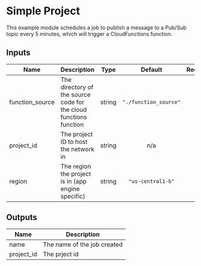 # Simple Project

This example module schedules a job to publish a message to a Pub/Sub topic every 5 minutes, which will trigger a CloudFunctions function.

[^]: (autogen_docs_start)

## Inputs

| Name | Description | Type | Default | Required |
|------|-------------|:----:|:-----:|:-----:|
| function\_source | The directory of the source code for the cloud functions function | string | `"./function_source"` | no |
| project\_id | The project ID to host the network in | string | n/a | yes |
| region | The region the project is in (app engine specific) | string | `"us-central1-b"` | no |

## Outputs

| Name | Description |
|------|-------------|
| name | The name of the job created |
| project\_id | The prject id |

[^]: (autogen_docs_end)
